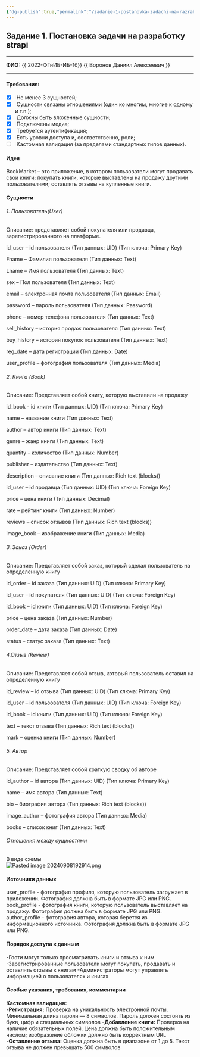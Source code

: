 ```yaml
---
{"dg-publish":true,"permalink":"/zadanie-1-postanovka-zadachi-na-razrabotku-strapi/","tags":["gardenEntry"]}
---
```


## Задание 1. Постановка задачи на разработку strapi

---

**ФИО:** {{ 2022-ФГиИБ-ИБ-1б}} {{ Воронов Даниил Алексеевич }}

---

#### Требования:

- [x]  Не менее 3 сущностей;
- [x]  Сущности связаны отношениями (один ко многим, многие к одному и т.п.);
- [x]  Должны быть вложенные сущности;
- [x]  Подключены медиа;
- [x]  Требуется аутентификация;
- [x]  Есть уровни доступа и, соответственно, роли;
- [ ]  Кастомная валидация (за пределами стандартных типов данных).

#### Идея

BookMarket – это приложение, в котором пользователи могут продавать свои книги; покупать книги, которые выставлены на продажу другими пользователями; оставлять отзывы на купленные книги.

#### Сущности

###### 1. Пользователь(User)
Описание: представляет собой покупателя или продавца, зарегистрированного на платформе.

id_user – id пользователя (Тип данных: UID) (Тип ключа: Primary Key)

Fname – Фамилия пользователя (Тип данных: Text)

Lname – Имя пользователя (Тип данных: Text)

sex – Пол пользователя (Тип данных: Text)

email – электронная почта пользователя (Тип данных: Email)

password – пароль пользователя (Тип данных: Password)

phone – номер телефона пользователя (Тип данных: Text)

sell_history – история продаж пользователя (Тип данных: Text)

buy_history – история покупок пользователя (Тип данных: Text)

reg_date – дата регистрации (Тип данных: Date)

user_profile – фотография пользователя (Тип данных: Media)

###### 2. Книга (Book)
Описание: Представляет собой книгу, которую выставили на продажу

id_book - id книги (Тип данных: UID) (Тип ключа: Primary Key)

name – название книги (Тип данных: Text)

author – автор книги (Тип данных: Text)

genre – жанр книги (Тип данных: Text)

quantity - количество (Тип данных: Number)

publisher – издательство (Тип данных: Text)

description – описание книги (Тип данных: Rich text (blocks))

id_user – id продавца (Тип данных: UID) (Тип ключа: Foreign Key)

price – цена книги (Тип данных: Decimal)

rate – рейтинг книги (Тип данных: Number)

reviews – список отзывов (Тип данных: Rich text (blocks))

image_book – изображение книги (Тип данных: Media)

###### 3. Заказ (Order)
Описание: Представляет собой заказ, который сделал пользователь на определенную книгу

id_order – id заказа (Тип данных: UID) (Тип ключа: Primary Key)

id_user – id покупателя (Тип данных: UID) (Тип ключа: Foreign Key)

id_book – id книги (Тип данных: UID) (Тип ключа: Foreign Key)

price – цена заказа (Тип данных: Number)

order_date – дата заказа (Тип данных: Date)

status – статус заказа (Тип данных: Text)

###### 4.Отзыв (Review)
Описание: Представляет собой отзыв, который пользователь оставил на определенную книгу

id_review – id отзыва (Тип данных: UID) (Тип ключа: Primary Key)

id_user – id пользователя (Тип данных: UID) (Тип ключа: Foreign Key)

id_book – id книги (Тип данных: UID) (Тип ключа: Foreign Key)

text – текст отзыва (Тип данных: Rich text (blocks))

mark – оценка книги (Тип данных: Number)
###### 5. Автор
Описание:  Представляет собой краткую сводку об авторе

id_author – id автора (Тип данных: UID) (Тип ключа: Primary Key)

name – имя автора (Тип данных: Text)

bio – биография автора (Тип данных: Rich text (blocks))

image_author – фотография автора (Тип данных: Media)

books – список книг (Тип данных: Text)

###### Отношения между сущностями

В виде схемы  
![Pasted image 20240908192914.png](/img/user/Pasted%20image%2020240908192914.png)


#### Источники данных
user_profile - фотография профиля, которую пользователь загружает в приложении. Фотография должна быть в формате JPG или PNG.
book_profile - фотография книги, которую пользователь выставляет на продажу. Фотография должна быть в формате JPG или PNG.
author_profile - фотография автора, которая берется из информационного источника. Фотография должна быть в формате JPG или PNG.
#### Порядок доступа к данным
-Гости могут только просматривать книги и отзыва к ним
-Зарегистрированные пользователи могут покупать, продавать и оставлять отзывы к книгам
-Администраторы могут управлять информацией о пользователях и книгах
#### Особые указания, требования, комментарии
**Кастомная валидация:**  
-**Регистрация:** Проверка на уникальность электронной почты. Минимальная длина пароля — 8 символов.  Пароль должен состоять из букв, цифр и специальных символов
-**Добавление книги:** Проверка на наличие обязательных полей. Цена должна быть положительным числом; изображение обложки должно быть корректным URL 
-**Оставление отзыва:** Оценка должна быть в диапазоне от 1 до 5. Текст отзыва не должен превышать 500 символов